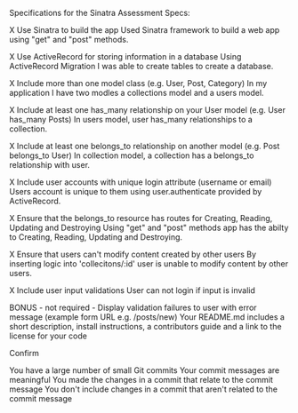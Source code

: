 Specifications for the Sinatra Assessment
Specs:

 X Use Sinatra to build the app
    Used Sinatra framework to build a web app using  "get" and "post" methods.

 X Use ActiveRecord for storing information in a database
    Using ActiveRecord Migration I was able to create tables to create a database. 

 X Include more than one model class (e.g. User, Post, Category)
    In my application I have two modles a collections model and a users model.

 X Include at least one has_many relationship on your User model (e.g. User has_many Posts)
    In users model, user has_many relationships to a collection.

 X Include at least one belongs_to relationship on another model (e.g. Post belongs_to User)
    In collection model, a collection has a belongs_to relationship with user.

 X Include user accounts with unique login attribute (username or email)
    Users account is unique to them using user.authenticate provided by ActiveRecord. 
    
 X Ensure that the belongs_to resource has routes for Creating, Reading, Updating and Destroying
    Using "get" and "post" methods app has the abilty to Creating, Reading, Updating and Destroying.

 X Ensure that users can't modify content created by other users
    By inserting logic into 'collecitons/:id' user is unable to modify content by other users.

 X Include user input validations
    User can not login if input is invalid 

 BONUS - not required - Display validation failures to user with error message (example form URL e.g. /posts/new)
 Your README.md includes a short description, install instructions, a contributors guide and a link to the license for your code
 
Confirm

 You have a large number of small Git commits
 Your commit messages are meaningful
 You made the changes in a commit that relate to the commit message
 You don't include changes in a commit that aren't related to the commit message